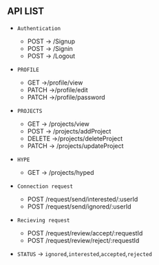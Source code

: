 ## API LIST
- `Authentication` 
  - POST -> /Signup
  - POST -> /Signin
  - POST -> /Logout

- `PROFILE`
  - GET ->/profile/view
  - PATCH ->/profile/edit
  - PATCH ->/profile/password

- `PROJECTS`
  - GET -> /projects/view
  - POST -> /projects/addProject
  - DELETE ->/projects/deleteProject
  - PATCH -> /projects/updateProject

- `HYPE` 
  - GET -> /projects/hyped  

- `Connection request`
  - POST /request/send/interested/:userId
  - POST /request/send/ignored/:userId

- `Recieving request`
  - POST /request/review/accept/:requestId
  - POST /request/review/reject/:requestId

  



- `STATUS` -> `ignored`,`interested`,`accepted`,`rejected`

